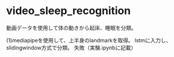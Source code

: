 # video_sleep_recognition


動画データを使用して体の動きから起床、睡眠を分類。

(1)mediapipeを使用して、上半身のlandmarkを取得。
    lstmに入力し、slidingwindow方式で分類。
    失敗（実験.ipynbに記載）

